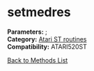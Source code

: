 # setmedres

**Parameters:** ;  
**Category:** [Atari ST routines](../categories/atari_st_routines.md)  
**Compatibility:** ATARI520ST  


[Back to Methods List](../../SUMMARY.md)
